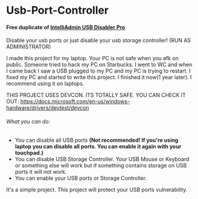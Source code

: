 # Usb-Port-Controller
#### Free duplicate of [IntelliAdmin USB Disabler Pro](http://www.intelliadmin.com/index.php/usb-disabler-pro/)

Disable your usb ports or just disable your usb storage controller!  (RUN AS ADMINISTRATOR)

I made this project for my laptop. Your PC is not safe when you afk on public. Someone tried to hack my PC on Starbucks. I went to WC and when I came back I saw a USB plugged to my PC and my PC is trying to restart. I fixed my PC and started to write this project. I finished it now(1 year later). I recommend using it on laptops.

THIS PROJECT USES DEVCON. ITS TOTALLY SAFE. YOU CAN CHECK IT OUT: https://docs.microsoft.com/en-us/windows-hardware/drivers/devtest/devcon
###### What you can do:

- You can disable all USB ports **(Not recommended! If you're using laptop you can disable all ports. You can enable it again with your touchpad.)**
- You can disable USB Storage Controller. Your USB Mouse or Keyboard or something else will work but if something contains storage on USB ports it will not work.
- You can enable your USB ports or Storage Controller.

It's a simple project. This project will protect your USB ports vulnerability.
